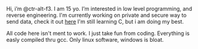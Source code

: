 Hi, i’m @ctr-alt-f3. I am 15 yo. I’m interested in low level programming, and reverse engineering.
I'm currently working on private and secure way to send data, check it out [here](https://github.com/ctr-alt-f3/PrivCommunication)
I'm still learning C, but i am doing my best.


All code here isn't ment to work. I just take fun from coding. Everything is easly compiled thru gcc. Only linux software, windows is bloat.  


  
